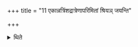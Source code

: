 +++
title = "11 एकान्नत्रिंशद्रात्रेणापरिमितां श्रियञ् जयन्ति"

+++

<details><summary>थिते</summary>

एकान्नत्रिंशद्रात्रेणापरिमितां श्रियं जयन्ति ११
</details>
